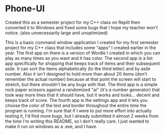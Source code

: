 # Phone-UI
Created this as a semester project for my C++ class on Replit then converted it to Windows and fixed some bugs that I hope my teacher won't notice. (also unnecessarily large and unoptimized)

This is a basic command window application I created for my first semester project for my C++ class that includes some "apps" I created earlier in the year. 
The first app on there is a version of Wordle I created in which you can play as many times as you want and it has color. The second app is a list app specifically for shopping that keeps track of items and their subsequent asile. It can sort the items alphabetically (to the third letter) and by asile number. Also it isn't designed to hold more than about 20 items (don't remember the actual number) because at that point the screen will start to stretch, but there shouldn't be any bugs with that. The third app is a simple rock paper scissors against a randomized "ai" (it's a number generator) that took way more lines that it should have, but it works and looks... decent and keeps track of score. The fourth app is the settings app and it lets you choose the color of the text and border throughout the entire time the program is running.
I'm sure that if I were to put more effort into actually testing it, I'd find more bugs, but I already submitted it almost 2 weeks from the time I'm writing this README, so I don't really care. I just wanted to make it run on windows as a .exe, and I have.

